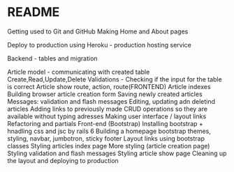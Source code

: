 # README

Getting used to Git and GitHub
Making Home and About pages

Deploy to production using Heroku - production hosting service

Backend - tables and migration

Article model - communicating with created table
Create,Read,Update,Delete
Validations - Checking if the input for the table is correct
Article show route, action, route(FRONTEND)
Article indexes
Building browser article creation form
Saving newly created articles
Messages: validation and flash messages
Editing, updating adn deletind articles
Adding links to previously made CRUD operations so they are available without typing adresses
Making user interface / layout links
Refactoring and partials
Front-end (Bootstrap)
Installing bootstrap + hnadling css and jsc by rails 6
Building a homepage bootstrap themes, styling, navbar, jumbotron, sticky footer
Layout links using bootstrap classes
Styling articles index page
More styling (article creation page)
Styling validation and flash messages
Styling article show page
Cleaning up the layout and deploying to production